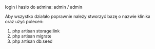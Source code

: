 login i hasło do admina: admin / admin

Aby wszystko działało poprawnie należy stworzyć bazę o nazwie klinika oraz użyć poleceń: 
1. php artisan storage:link 
2. php artisan migrate
3. php artisan db:seed 
